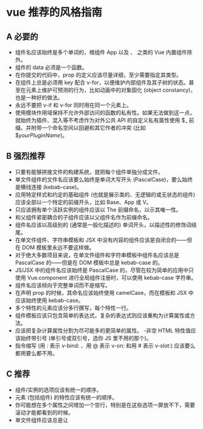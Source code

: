 # vue 推荐的风格指南

## A 必要的

- 组件名应该始终是多个单词的，根组件 App 以及 <transition>、<component> 之类的 Vue 内置组件除外。
- 组件的 data 必须是一个函数。
- 在你提交的代码中，prop 的定义应该尽量详细，至少需要指定其类型。
- 在组件上总是必须用 key 配合 v-for，以便维护内部组件及其子树的状态。甚至在元素上维护可预测的行为，比如动画中的对象固化 (object constancy)，也是一种好的做法。
- 永远不要把 v-if 和 v-for 同时用在同一个元素上。
- 使用模块作用域保持不允许外部访问的函数的私有性。如果无法做到这一点，就始终为插件、混入等不考虑作为对外公共 API 的自定义私有属性使用 $_ 前缀。并附带一个命名空间以回避和其它作者的冲突 (比如 $_yourPluginName_)。

## B 强烈推荐

- 只要有能够拼接文件的构建系统，就把每个组件单独分成文件。
- 单文件组件的文件名应该要么始终是单词大写开头 (PascalCase)，要么始终是横线连接 (kebab-case)。
- 应用特定样式和约定的基础组件 (也就是展示类的、无逻辑的或无状态的组件) 应该全部以一个特定的前缀开头，比如 Base、App 或 V。
- 只应该拥有单个活跃实例的组件应该以 The 前缀命名，以示其唯一性。
- 和父组件紧密耦合的子组件应该以父组件名作为前缀命名。
- 组件名应该以高级别的 (通常是一般化描述的) 单词开头，以描述性的修饰词结尾。
- 在单文件组件、字符串模板和 JSX 中没有内容的组件应该是自闭合的——但在 DOM 模板里永远不要这样做。
- 对于绝大多数项目来说，在单文件组件和字符串模板中组件名应该总是 PascalCase 的——但是在 DOM 模板中总是 kebab-case 的。
- JS/JSX 中的组件名应该始终是 PascalCase 的，尽管在较为简单的应用中只使用 Vue.component 进行全局组件注册时，可以使用 kebab-case 字符串。
- 组件名应该倾向于完整单词而不是缩写。
- 在声明 prop 的时候，其命名应该始终使用 camelCase，而在模板和 JSX 中应该始终使用 kebab-case。
- 多个特性的元素应该分多行撰写，每个特性一行。
- 组件模板应该只包含简单的表达式，复杂的表达式则应该重构为计算属性或方法。
- 应该把复杂计算属性分割为尽可能多的更简单的属性。 -非空 HTML 特性值应该始终带引号 (单引号或双引号，选你 JS 里不用的那个)。
- 指令缩写 (用 : 表示 v-bind: 、用 @ 表示 v-on: 和用 # 表示 v-slot:) 应该要么都用要么都不用。

## C 推荐

- 组件/实例的选项应该有统一的顺序。
- 元素 (包括组件) 的特性应该有统一的顺序。
- 你可能想在多个属性之间增加一个空行，特别是在这些选项一屏放不下，需要滚动才能都看到的时候。
- 单文件组件应该总是让 <script>、<template> 和 <style> 标签的顺序保持一致。且 <style> 要放在最后，因为另外两个标签至少要有一个。

## D 谨慎使用

- 如果一组 v-if + v-else 的元素类型相同，最好使用 key (比如两个 <div> 元素)。
- 元素选择器应该避免在 scoped 中出现。
- 应该优先通过 prop 和事件进行父子组件之间的通信，而不是 this.\$parent 或改变 prop。
- 应该优先通过 Vuex 管理全局状态，而不是通过 this.\$root 或一个全局事件总线。
